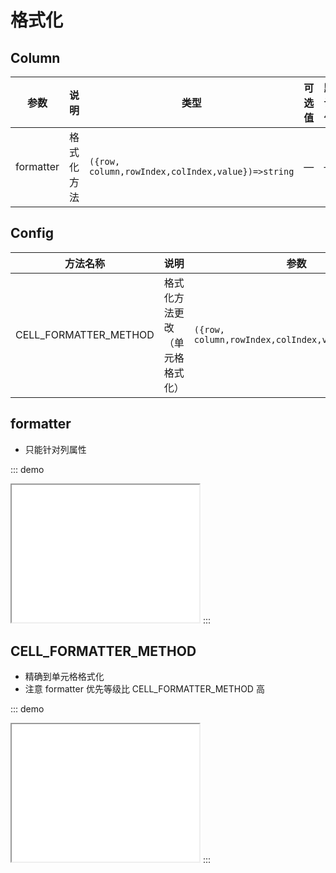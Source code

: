 # 格式化

## Column

| 参数      | 说明       | 类型                                              | 可选值 | 默认值 |
| --------- | ---------- | ------------------------------------------------- | ------ | ------ |
| formatter | 格式化方法 | `({row, column,rowIndex,colIndex,value})=>string` | —      | —      |

## Config

| 方法名称              | 说明           | 参数                                              |
| --------------------- | -------------- | ------------------------------------------------- |
| CELL_FORMATTER_METHOD | 格式化方法更改（单元格格式化） | `({row, column,rowIndex,colIndex,value})=>string` |

## formatter

-   只能针对列属性

::: demo

<iframe src="/formatter/base.html" style="min-height:220px"></iframe>
:::

## CELL_FORMATTER_METHOD

-   精确到单元格格式化
-   注意 formatter 优先等级比 CELL_FORMATTER_METHOD 高

::: demo

<iframe src="/formatter/methods.html" style="min-height:220px"></iframe>
:::
